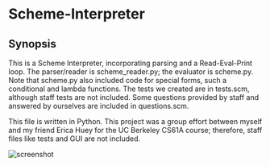 # Scheme-Interpreter

Synopsis
-------------
This is a Scheme Interpreter, incorporating parsing and a Read-Eval-Print
loop.  The parser/reader is scheme_reader.py; the evaluator is scheme.py.
Note that scheme.py also included code for special forms, such a conditional
and lambda functions. The tests we created are in tests.scm, although staff
tests are not included.  Some questions provided by staff and answered by 
ourselves are included in questions.scm.

This file is written in Python. This project was a group effort between 
myself and my friend Erica Huey for the UC Berkeley CS61A course; 
therefore, staff files like tests and GUI are not included.

![screenshot](https://cloud.githubusercontent.com/assets/12720744/12224513/d610c706-b7a7-11e5-84ef-45dde7ef581b.png)
